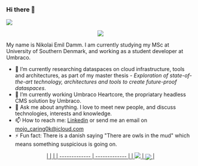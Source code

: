 ### Hi there 👋

![](https://komarev.com/ghpvc/?username=devantler)

<p align="center">
  <a align="center" href="https://github.com/devantler/github-readme-stats">
    <img src="https://github-readme-stats-kezco3t4b-devantler.vercel.app/api?username=devantler&show_icons=true&theme=dark" />
  </a>
</p>

My name is Nikolai Emil Damm. I am currently studying my MSc at University of Southern Denmark, and working as a student developer at Umbraco.

- 🌱 I’m currently researching dataspaces on cloud infrastructure, tools and architectures, as part of my master thesis - _Exploration of state-of-the-art technology, architectures and tools to create future-proof dataspaces_.
- 🔭 I’m currently working Umbraco Heartcore, the propriatary headless CMS solution by Umbraco.
- 💬 Ask me about anything. I love to meet new people, and discuss technologies, interests and knowledge.
- 📫 How to reach me: [Linkedin](https://www.linkedin.com/in/nikolai-emil-damm-14a786150/) or send me an email on <mojo_caring0k@icloud.com>
- ⚡ Fun fact: There is a danish saying "There are owls in the mud" which means something suspicious is going on.

<p align="center">
  <a align="center" href="https://github.com/devantler/github-readme-stats">
|               |               |
| ------------- | ------------- |
| <img src="https://github-readme-stats-kezco3t4b-devantler.vercel.app/api/wakatime?username=66c8bc1b-a3bd-4b90-8717-77aec70735d0&theme=dark" />  |  <img align="center" src="https://github-readme-stats-kezco3t4b-devantler.vercel.app/api/top-langs/?username=devantler&show_icons=true&theme=dark&exclude_repo=software-engineering-f22" />  |
  </a>
</p>




